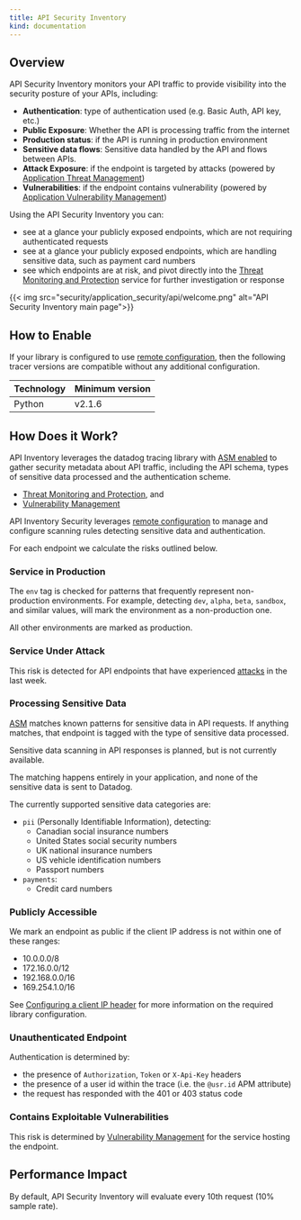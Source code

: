 ```yaml
---
title: API Security Inventory
kind: documentation
---
```


## Overview

API Security Inventory monitors your API traffic to provide visibility into the security posture of your APIs, including:

- **Authentication**: type of authentication used (e.g. Basic Auth, API key, etc.)
- **Public Exposure**: Whether the API is processing traffic from the internet
- **Production status**: if the API is running in production environment
- **Sensitive data flows**: Sensitive data handled by the API and flows between APIs.
- **Attack Exposure**: if the endpoint is targeted by attacks (powered by [Application Threat Management][2])
- **Vulnerabilities**:  if the endpoint contains vulnerability (powered by [Application Vulnerability Management][3])

Using the API Security Inventory you can:

- see at a glance your publicly exposed endpoints, which are not requiring authenticated requests
- see at a glance your publicly exposed endpoints, which are handling sensitive data, such as payment card numbers
- see which endpoints are at risk, and pivot directly into the [Threat Monitoring and Protection](/security/application_security/threats/) service for further investigation or response

{{< img src="security/application_security/api/welcome.png" alt="API Security Inventory main page">}}

## How to Enable

If your library is configured to use [remote configuration][1], then the following tracer versions
are compatible without any additional configuration.

|Technology|Minimum version|
|----------|----------|
|Python    | v2.1.6   |

## How Does it Work?

API Inventory leverages the datadog tracing library with [ASM enabled](/security/application_security/enabling/) to gather security metadata about API traffic, including the API schema, types of sensitive data processed and the authentication scheme.


- [Threat Monitoring and Protection](/security/application_security/threats/), and
- [Vulnerability Management](/security/application_security/vulnerability_management/)

API Inventory Security leverages [remote configuration][1] to manage and configure scanning rules detecting sensitive data and authentication.

For each endpoint we calculate the risks outlined below.

### Service in Production

The `env` tag is checked for patterns that frequently represent non-production environments. For example, detecting `dev`, `alpha`, `beta`, `sandbox`, and similar values, will mark the environment as a non-production one.

All other environments are marked as production.

### Service Under Attack

This risk is detected for API endpoints that have experienced [attacks](/security/application_security/threats/) in the last week.

### Processing Sensitive Data

[ASM](/security/application_security/threats/) matches known patterns for sensitive data in API requests. If anything matches, that endpoint is tagged with the type of sensitive data processed.

<div class="alert alert-info">
Sensitive data scanning in API responses is planned, but is not currently available.
</div>

The matching happens entirely in your application, and none of the sensitive data is sent to Datadog.

The currently supported sensitive data categories are:

- `pii` (Personally Identifiable Information), detecting:
  - Canadian social insurance numbers
  - United States social security numbers
  - UK national insurance numbers
  - US vehicle identification numbers
  - Passport numbers
- `payments`:
  - Credit card numbers
 
### Publicly Accessible

We mark an endpoint as public if the client IP address is not within one of these ranges:

- 10.0.0.0/8
- 172.16.0.0/12
- 192.168.0.0/16
- 169.254.1.0/16

See [Configuring a client IP header](/security/application_security/threats/library_configuration/#configuring-a-client-ip-header) for more information on the required library configuration.

### Unauthenticated Endpoint

Authentication is determined by:

- the presence of `Authorization`, `Token` or `X-Api-Key` headers
- the presence of a user id within the trace (i.e. the `@usr.id` APM attribute)
- the request has responded with the 401 or 403 status code

### Contains Exploitable Vulnerabilities

This risk is determined by [Vulnerability Management](/security/application_security/vulnerability_management/) for the service hosting the endpoint.

## Performance Impact

By default, API Security Inventory will evaluate every 10th request (10% sample rate).

[1]: /agent/remote_config/
[2]: /security/application_security/threats/
[3]: /security/application_security/vulnerability_management/
